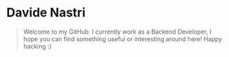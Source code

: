 # Davide Nastri
> Welcome to my GitHub. 
> I currently work as a Backend Developer, I hope you can find something useful or interesting around here!
> Happy hacking :) 
